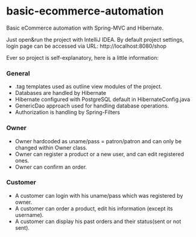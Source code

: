 # basic-ecommerce-automation
Basic eCommerce automation with Spring-MVC and Hibernate.

Just open&run the project with IntelliJ IDEA. 
By default project settings, login page can be accessed via URL: http://localhost:8080/shop

Ever so project is self-explanatory, here is a little information:

### General
- .tag templates used as outline view modules of the project.
- Databases are handled by Hibernate
- Hibernate configured with PostgreSQL default in HibernateConfig.java
- GenericDao approach used for handling database operations.
- Authorization is handling by Spring-Filters

### Owner
- Owner hardcoded as uname/pass = patron/patron and can only be changed within Owner class.
- Owner can register a product or a new user, and can edit registered ones.
- Owner can confirm an order.
### Customer
- A customer can login with his uname/pass which was registered by owner.
- A customer can order a product, edit his information (except its username).
- A customer can display his past orders and their status(sent or not sent).



